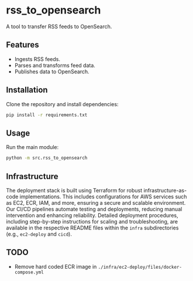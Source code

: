 # rss_to_opensearch

A tool to transfer RSS feeds to OpenSearch.

## Features

- Ingests RSS feeds.
- Parses and transforms feed data.
- Publishes data to OpenSearch.

## Installation

Clone the repository and install dependencies:
```bash
pip install -r requirements.txt
```

## Usage

Run the main module:
```bash
python -m src.rss_to_opensearch
```

## Infrastructure

The deployment stack is built using Terraform for robust infrastructure-as-code implementations. This includes configurations for AWS services such as EC2, ECR, IAM, and more, ensuring a secure and scalable environment. Our CI/CD pipelines automate testing and deployments, reducing manual intervention and enhancing reliability. Detailed deployment procedures, including step-by-step instructions for scaling and troubleshooting, are available in the respective README files within the `infra` subdirectories (e.g., `ec2-deploy` and `cicd`).

## TODO
- Remove hard coded ECR image in `./infra/ec2-deploy/files/docker-compose.yml`
